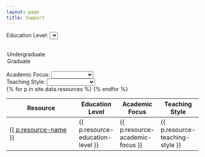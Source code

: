 ```yaml
---
layout: page
title: Support
---
```


Education Level: <select id="search-edulevel" name="edulevel">
  <option></option>
  <option>Undergraduate</option>
  <option>Graduate</option>
</select>
<br />
Academic Focus: <select id="search-academic" name="academic">
  <option></option>
  <option>Numerical</option>
  <option>Social Science</option>
</select>
<br />
Teaching Style: <select id="search-style" name="style">
  <option></option>
  <option>1 on 1 Consulting</option>
  <option>Weekly Meetings</option>
  <option>Workshops</option>
</select>
<br />
<table id="partner-table" class="table table-bordered" style="padding:0px; width:100%">
  <thead>
    <th data-dynatable-column="name" style="width:40%">Resource</th>
    <th data-dynatable-column="edulevel" style="width:20%">Education Level</th>
    <th data-dynatable-column="academic" style="width:20%">Academic Focus</th>
    <th data-dynatable-column="style">Teaching Style</th>
  </thead>
  {% for p in site.data.resources %}
    <tr>
      <td class="resource-name">
        <a target="_blank" href="{{ p.resource-url }}">{{ p.resource-name }}</a>
      </td>
      <td class="resource-education-level">{{ p.resource-education-level }}</td>
      <td class="resource-academic-focus">{{ p.resource-academic-focus }}</td>
      <td class="resource-teaching-style">{{ p.resource-teaching-style }}</td>
    </tr>
  {% endfor %}
</table>



<link rel="stylesheet" href="https://cdnjs.cloudflare.com/ajax/libs/Dynatable/0.3.1/jquery.dynatable.min.css">
<script src="https://cdnjs.cloudflare.com/ajax/libs/Dynatable/0.3.1/jquery.dynatable.min.js"></script>

<script>
$('#partner-table').bind('dynatable:init', function(e, dynatable) {
    dynatable.queries.functions['max-price'] = function(record, queryValue) {
      return parseFloat(record.price.replace(/,/,'')) <= parseFloat(queryValue);
    };
  }).dynatable({
    inputs: {
      // paginationClass: 'pagination',
      // paginationActiveClass: 'active',
      // paginationDisabledClass: 'disabled'
      queries: $('#search-edulevel, #search-academic, #search-style')
    },
    features: {
      paginate: false,
      recordCount: false,
      search: false
    }
});
</script>